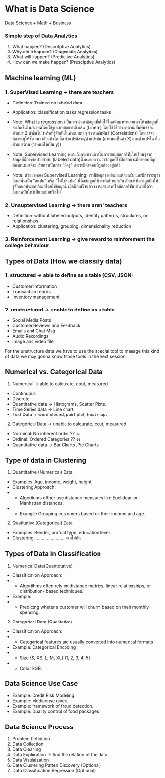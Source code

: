 # What is Data Science
Data Science + Math + Business

### Simple step of Data Analytics
1. What happen? (Descritptive Analytics)
2. Why did it happen? (Diagnostic Analytics)
3. What will happen? (Predictive Analytics)
4. How can we make happen? (Presciptive Analytics)

## Machine learning (ML)
### 1. SuperVised Learning -> there are teachers
- Definition: Trained on labeled data
- Application: classification tasks regression tasks

- Note: What is regression (เป็นการนำเอาข้อมูลที่เก็บไว้ในอดีตมาทำนายแนวโน้มข้อมูลที่จะเกิดขึ้นในอนาคตโดยใช้รูปแบบสมการเชิงเส้น (Linear) โดยใช้วิธีการหาความสัมพันธ์ของตัวแปร 2 ตัวขึ้นไป (หรือที่รู้จักกันในคำแบบเท่ ๆ ว่า สหสัมพันธ์ (Correlation)) โดยเราจะต้องระบุให้ชัดเจนว่าตัวแปรใด คือ ตัวแปรอิสระ/ตัวแปรต้น (กำหนดเป็นค่า X) และตัวแปรใด คือ ตัวแปรตาม (กำหนดให้เป็น y))

- Note: Supervised Learning หมายถึงกระบวนการในการสอนอัลกอริทึมให้เรียนรู้จากข้อมูลที่มีการติดป้ายกำกับ (labeled data)ซึ่งหมายความว่าข้อมูลที่ใช้ฝึกสอนจะมีคำตอบที่ถูกต้องแนบมาด้วย เรียกว่าเป็นการ “มีครู” เพราะมีคำตอบที่ถูกต้องอยู่แล้ว

- Note: ตัวอย่างของ Supervised Learning: เรามีข้อมูลของอีเมลแต่ละฉบับ และมีการระบุว่าอีเมลนั้นเป็น "สแปม" หรือ "ไม่ใช่สแปม" นี่คือข้อมูลที่มีการติดป้ายกำกับ
อัลกอริทึมจะถูกฝึกให้รู้จักแยกประเภทอีเมลโดยใช้ข้อมูลนี้ เมื่อฝึกเสร็จแล้ว เราจะสามารถให้อัลกอริทึมทำนายได้ว่าอีเมลฉบับใหม่เป็นสแปมหรือไม่

### 2. Unsuptervised Learning -> there aren' teachers
- Definition: without labeled outputs, identify patterns, structures, or relationships
- Application: clustering, grouping, dimensionality reduction

### 3. Reinforcement Learning -> give reward to reinforement the college behaviour

## Types of Data (How we classify data)
### 1. structured -> able to define as a table (CSV, JSON)
- Customer Information
- Transaction reords
- Inventory management

### 2. unstructured -> unable to define as a table
- Social Media Posts
- Customer Reviews and Feedback
- Emails and Chat Msg
- Audio Recordings
- image and video file

For the unstructure data we have to use the special tool to manage this kind of data we may gonna know those tools in the next session.

## Numerical vs. Categorical Data
1. Numerical -> able to calcurate, cout, measured
- Continuous
- Discrete
- Quantitative data -> Histograms, Scatter Plots.
- Time Series data -> Line chart.
- Text Data -> word clound, pairf plot, heat map.

2. Categorical Data  -> unable to calcurate, cout, measured
- Norminal: No inherent order ?? งง
- Ordinal: Ordered Categories ?? งง
- Quantitative data -> Bar Charts ,Pie Charts

## Type of data in Clustering
1. Quantitative (Numerical) Data.
- Examples: Age, income, weight, height
- Clustering Approach:
- - Algoritums ofther use distance measures like Euclidean or Manhattan distances.
- - Example Grouping customers based on their income and age.
2. Quatitative (Categorical) Data
- Examples: Bender, profuct type, education level.
- Clustering ........................ ตามไม่ทัน

## Types of Data in Classification 
1. Numerical Data(Quantotative)
- Classification Approach:
- - Algorithms often rely on distance metrics, linear relationships, or distribution- based techniques.
- Example:
- - Predictng wheter a customer will churm based on their monthly spending.

2. Categorical Data (Qualitative)
- Classification Approach:
- - Categorical features are usually converted into numerical formats
- Example: Categorical Encoding
- - Size {S, XS, L, M, XL} {1, 2, 3, 4, 5}.
- - Color RGB.

## Data Science Use Case
- Example: Credit Risk Modeling.
- Example: Medicense given.
- Example: framework of fraud detection.
- Example: Quality control of food packages

## Data Science Process
1. Problem Definition
2. Data Collection
3. Data Cleaning
4. Data Exploration -> find the relation of the data
5. Data Visulaization
6. Data Clustering Patten Discovery (Optional)
7. Data Classification Regression (Optional)


